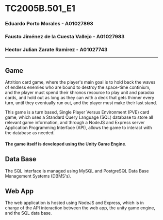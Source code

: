 # TC2005B.501_E1


### Eduardo Porto Morales - A01027893

### Fausto Jiménez de la Cuesta Vallejo - A01027983

### Hector Julian Zarate Ramirez - A01027743

---

## Game

Attrition card game, where the player's main goal is to hold back the waves of 
endless enemies who are bound to destroy the space-time continium, and the 
player must spend their khronos resource to play unit and paradox cards, and 
hold out as long as they can with a deck that gets thinner every turn, until 
they eventually run out, and the player must make their last stand.

This game is a turn based, Single Player Versus Environment (PVE) card game, 
which uses a Standard Query Language (SQL) database to store all relevant game 
information, and through a NodeJS and Express server Application Programming 
Interface (API), allows the game to interact with the database as needed.

#### The game itself is developed using the Unity Game Engine.

## Data Base

The SQL interface is managed using MySQL and PostgreSQL Data Base Management 
Systems (DBMS's).

## Web App

The web application is hosted using NodeJS and Express, which is in charge of 
the API interaction between the web app, the unity game engine, and the SQL 
data base.
